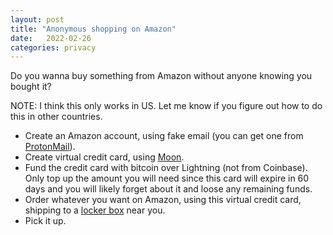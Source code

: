 ```yaml
---
layout: post
title: "Anonymous shopping on Amazon"
date:   2022-02-26
categories: privacy
---
```


Do you wanna buy something from Amazon without anyone knowing you bought it?

NOTE: I think this only works in US. Let me know if you figure out how to do this in other countries.

- Create an Amazon account, using fake email (you can get one from [ProtonMail](https://protonmail.com/)).
- Create virtual credit card, using [Moon](https://paywithmoon.com/).
- Fund the credit card with bitcoin over Lightning (not from Coinbase). Only top up the amount you will need since this card will expire in 60 days and you will likely forget about it and loose any remaining funds.
- Order whatever you want on Amazon, using this virtual credit card, shipping to a [locker box](https://www.amazon.com/location_selector?clientId=amazon_us_add_to_addressbook_mkt_mobile&countryCode=US&useCustomerContext=1) near you.
- Pick it up.
